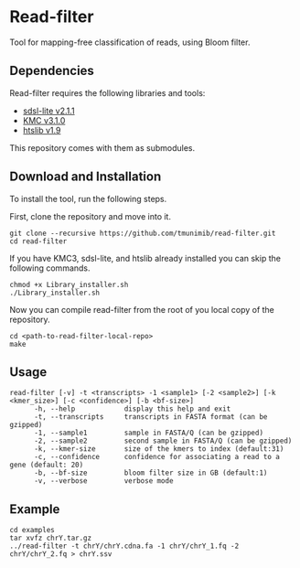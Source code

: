 # Read-filter
Tool for mapping-free classification of reads, using Bloom filter.

## Dependencies
Read-filter requires the following libraries and tools:

- [sdsl-lite v2.1.1](https://github.com/simongog/sdsl-lite/tree/v2.1.1)
- [KMC v3.1.0](https://github.com/refresh-bio/KMC/tree/v3.1.0)
- [htslib v1.9](https://github.com/samtools/htslib/tree/1.9)

This repository comes with them as submodules.

## Download and Installation
To install the tool, run the following steps.

First, clone the repository and move into it.
```shell
git clone --recursive https://github.com/tmunimib/read-filter.git
cd read-filter
```

If you have KMC3, sdsl-lite, and htslib already installed you can skip the following commands.
```shell
chmod +x Library_installer.sh
./Library_installer.sh
```

Now you can compile read-filter from the root of you local copy of the repository.
```shell
cd <path-to-read-filter-local-repo>
make
```

## Usage
```
read-filter [-v] -t <transcripts> -1 <sample1> [-2 <sample2>] [-k <kmer_size>] [-c <confidence>] [-b <bf-size>]
      -h, --help            display this help and exit
      -t, --transcripts     transcripts in FASTA format (can be gzipped)
      -1, --sample1         sample in FASTA/Q (can be gzipped)
      -2, --sample2         second sample in FASTA/Q (can be gzipped)
      -k, --kmer-size       size of the kmers to index (default:31)
      -c, --confidence      confidence for associating a read to a gene (default: 20)
      -b, --bf-size         bloom filter size in GB (default:1)
      -v, --verbose         verbose mode
```

## Example
```
cd examples
tar xvfz chrY.tar.gz
../read-filter -t chrY/chrY.cdna.fa -1 chrY/chrY_1.fq -2 chrY/chrY_2.fq > chrY.ssv
```
